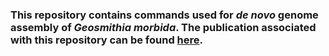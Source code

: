 ### This repository contains commands used for *de novo* genome assembly of *Geosmithia morbida*. The publication associated with this repository can be found [here]. 

[here]: https://peerj.com/articles/1952/ 
